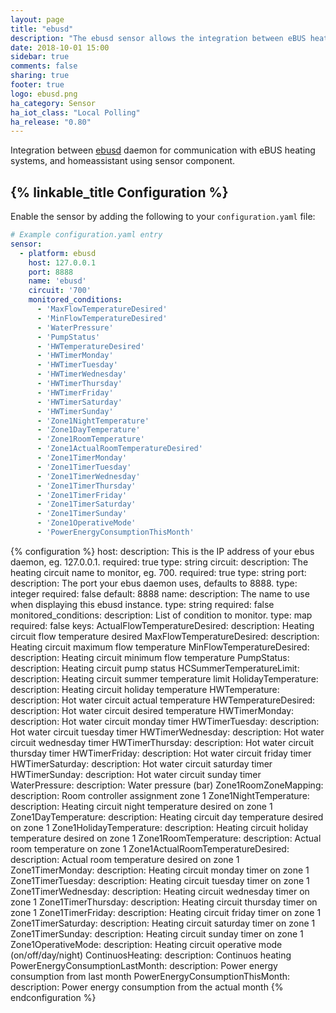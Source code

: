 ```yaml
---
layout: page
title: "ebusd"
description: "The ebusd sensor allows the integration between eBUS heating system and Home Assistant."
date: 2018-10-01 15:00
sidebar: true
comments: false
sharing: true
footer: true
logo: ebusd.png
ha_category: Sensor
ha_iot_class: "Local Polling"
ha_release: "0.80"
---
```


Integration between [ebusd](https://github.com/john30/ebusd/) daemon for communication with eBUS heating systems, and homeassistant using sensor component.

## {% linkable_title Configuration %}

Enable the sensor by adding the following to your `configuration.yaml` file:

```yaml
# Example configuration.yaml entry
sensor:
  - platform: ebusd
    host: 127.0.0.1
    port: 8888
    name: 'ebusd'
    circuit: '700'
    monitored_conditions:
      - 'MaxFlowTemperatureDesired'
      - 'MinFlowTemperatureDesired'
      - 'WaterPressure'
      - 'PumpStatus'
      - 'HWTemperatureDesired'
      - 'HWTimerMonday'
      - 'HWTimerTuesday'
      - 'HWTimerWednesday'
      - 'HWTimerThursday'
      - 'HWTimerFriday'
      - 'HWTimerSaturday'
      - 'HWTimerSunday'
      - 'Zone1NightTemperature'
      - 'Zone1DayTemperature'
      - 'Zone1RoomTemperature'
      - 'Zone1ActualRoomTemperatureDesired'
      - 'Zone1TimerMonday'
      - 'Zone1TimerTuesday'
      - 'Zone1TimerWednesday'
      - 'Zone1TimerThursday'
      - 'Zone1TimerFriday'
      - 'Zone1TimerSaturday'
      - 'Zone1TimerSunday'
      - 'Zone1OperativeMode'
      - 'PowerEnergyConsumptionThisMonth'
```

{% configuration %}
host:
  description: This is the IP address of your ebus daemon, eg. 127.0.0.1.
  required: true
  type: string
circuit: 
  description: The heating circuit name to monitor, eg. 700.
  required: true
  type: string
port:
  description: The port your ebus daemon uses, defaults to 8888.
  type: integer
  required: false
  default: 8888
name: 
  description: The name to use when displaying this ebusd instance.
  type: string
  required: false
monitored_conditions:
  description: List of condition to monitor.
  type: map
  required: false
  keys:
    ActualFlowTemperatureDesired:
      description: Heating circuit flow temperature desired
    MaxFlowTemperatureDesired:
      description: Heating circuit maximum flow temperature
    MinFlowTemperatureDesired:
      description: Heating circuit minimum flow temperature
    PumpStatus:
      description: Heating circuit pump status
    HCSummerTemperatureLimit:
      description: Heating circuit summer temperature limit
    HolidayTemperature:
      description: Heating circuit holiday temperature
    HWTemperature:
      description: Hot water circuit actual temperature
    HWTemperatureDesired:
      description: Hot water circuit desired temperature
    HWTimerMonday:
      description: Hot water circuit monday timer
    HWTimerTuesday:
      description: Hot water circuit tuesday timer
    HWTimerWednesday:
      description: Hot water circuit wednesday timer
    HWTimerThursday:
      description: Hot water circuit thursday timer
    HWTimerFriday:
      description: Hot water circuit friday timer
    HWTimerSaturday:
      description: Hot water circuit saturday timer
    HWTimerSunday:
      description: Hot water circuit sunday timer
    WaterPressure:
      description: Water pressure (bar)
    Zone1RoomZoneMapping:
      description: Room controller assignment zone 1
    Zone1NightTemperature:
      description: Heating circuit night temperature desired on zone 1
    Zone1DayTemperature:
      description: Heating circuit day temperature desired on zone 1
    Zone1HolidayTemperature:
      description: Heating circuit holiday temperature desired on zone 1
    Zone1RoomTemperature:
      description: Actual room temperature on zone 1
    Zone1ActualRoomTemperatureDesired:
      description: Actual room temperature desired on zone 1
    Zone1TimerMonday:
      description: Heating circuit monday timer on zone 1
    Zone1TimerTuesday:
      description: Heating circuit tuesday timer on zone 1
    Zone1TimerWednesday:
      description: Heating circuit wednesday timer on zone 1
    Zone1TimerThursday:
      description: Heating circuit thursday timer on zone 1
    Zone1TimerFriday:
      description: Heating circuit friday timer on zone 1
    Zone1TimerSaturday:
      description: Heating circuit saturday timer on zone 1
    Zone1TimerSunday:
      description: Heating circuit sunday timer on zone 1
    Zone1OperativeMode:
      description: Heating circuit operative mode (on/off/day/night)
    ContinuosHeating:
      description: Continuos heating
    PowerEnergyConsumptionLastMonth:
      description: Power energy consumption from last month
    PowerEnergyConsumptionThisMonth:
      description: Power energy consumption from the actual month
{% endconfiguration %}